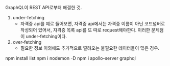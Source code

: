 GraphQL이 REST API로부터 해결한 것.
1. under-fetching
    - 자격증 api를 예로 들어보면, 자격증 api에서는 자격증 이름이 아닌 코드넘버로 작성되어 있어서, 자격증 목록 api를 또 따로 request해야한다.
 이러한 문제점이 under-fetching이다.
2. over-fetching
    - 필요한 정보 이외에도 추가적으로 딸려오는 불필요한 데이터들이 많은 경우. 


npm install list
npm i nodemon -D
npm i apollo-server graphql

